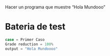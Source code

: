 Hacer un programa que muestre “Hola Mundooo”

# Bateria de test 

```javascript
case = Primer Caso
Grade reduction = 100%
output = "Hola Mundoooo"
```
